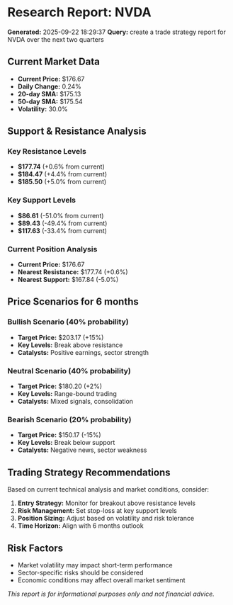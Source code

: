 
# Research Report: NVDA
**Generated:** 2025-09-22 18:29:37
**Query:** create a trade strategy report for NVDA over the next two quarters

## Current Market Data
- **Current Price:** $176.67
- **Daily Change:** 0.24%
- **20-day SMA:** $175.13
- **50-day SMA:** $175.54
- **Volatility:** 30.0%

## Support & Resistance Analysis
### Key Resistance Levels
- **$177.74** (+0.6% from current)
- **$184.47** (+4.4% from current)
- **$185.50** (+5.0% from current)

### Key Support Levels
- **$86.61** (-51.0% from current)
- **$89.43** (-49.4% from current)
- **$117.63** (-33.4% from current)

### Current Position Analysis
- **Current Price:** $176.67
- **Nearest Resistance:** $177.74 (+0.6%)
- **Nearest Support:** $167.84 (-5.0%)


## Price Scenarios for 6 months

### Bullish Scenario (40% probability)
- **Target Price:** $203.17 (+15%)
- **Key Levels:** Break above resistance
- **Catalysts:** Positive earnings, sector strength

### Neutral Scenario (40% probability)
- **Target Price:** $180.20 (+2%)
- **Key Levels:** Range-bound trading
- **Catalysts:** Mixed signals, consolidation

### Bearish Scenario (20% probability)
- **Target Price:** $150.17 (-15%)
- **Key Levels:** Break below support
- **Catalysts:** Negative news, sector weakness


## Trading Strategy Recommendations
Based on current technical analysis and market conditions, consider:

1. **Entry Strategy:** Monitor for breakout above resistance levels
2. **Risk Management:** Set stop-loss at key support levels
3. **Position Sizing:** Adjust based on volatility and risk tolerance
4. **Time Horizon:** Align with 6 months outlook

## Risk Factors
- Market volatility may impact short-term performance
- Sector-specific risks should be considered
- Economic conditions may affect overall market sentiment

*This report is for informational purposes only and not financial advice.*
